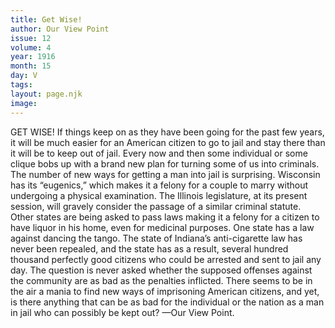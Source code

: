 ```yaml
---
title: Get Wise!
author: Our View Point
issue: 12
volume: 4
year: 1916
month: 15
day: V
tags:
layout: page.njk
image:
---
```

GET WISE!       If things keep on as they have been going for the past few years, it will be much easier for an American citizen to go to jail and stay there than it will be to keep out of jail. Every now and then some individual or some clique bobs up with a brand new plan for turning some of us into criminals. The number of new ways for getting a man into jail is surprising.       Wisconsin has its “eugenics,” which makes it a felony for a couple to marry without undergoing a physical examination. The Illinois legislature, at its present session, will gravely consider the passage of a similar criminal statute. Other states are being asked to pass laws making it a felony for a citizen to have liquor in his home, even for medicinal purposes. One state has a law against dancing the tango. The state of Indiana’s anti-cigarette law has never been repealed, and the state has as a result, several hundred thousand perfectly good citizens who could be arrested and sent to jail any day.       The question is never asked whether the supposed offenses against the community are as bad as the penalties inflicted. There seems to be in the air a mania to find new ways of imprisoning American citizens, and yet, is there anything that can be as bad for the individual or the nation as a man in jail who can possibly be kept out?    —Our View Point. 

